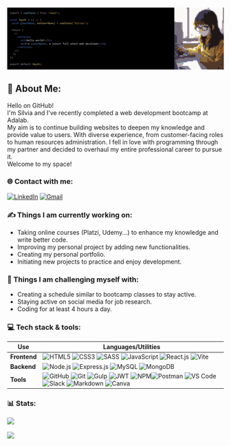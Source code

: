 ![Cover](https://github.com/Storrecu/Storrecu/blob/main/Cover.gif?raw=true)

## 💫 About Me:
Hello on GitHub!  
I'm Silvia and I've recently completed a web development bootcamp at Adalab.  
My aim is to continue building websites to deepen my knowledge and provide value to users. With diverse experience, from customer-facing roles to human resources administration. 
I fell in love with programming through my partner and decided to overhaul my entire professional career to pursue it.  
Welcome to my space!

### 🌐 Contact with me:
[![LinkedIn](https://img.shields.io/badge/LinkedIn-%230077B5.svg?logo=linkedin&logoColor=white)](https://linkedin.com/in/silviatorrecu) 
[![Gmail](https://img.shields.io/badge/-Gmail-c14438?style=flat&logo=Gmail&logoColor=white)](mailto:silviatc1993@gmail.com)


### ✍️ Things I am currently working on:
- Taking online courses (Platzi, Udemy...) to enhance my knowledge and write better code.
- Improving my personal project by adding new functionalities.
- Creating my personal portfolio.
- Initiating new projects to practice and enjoy development.
### 🧠 Things I am challenging myself with:
- Creating a schedule similar to bootcamp classes to stay active.
- Staying active on social media for job research.
- Coding for at least 4 hours a day.

### 💻 Tech stack & tools:

| **Use**      | **Languages/Utilities**                                                    |
|------------|---------------------------------------------------------------|
| **Frontend**   | ![HTML5](https://img.shields.io/badge/HTML5-E34F26?style=flat&logo=html5&logoColor=white&labelColor=orange) ![CSS3](https://img.shields.io/badge/CSS3-1572B6?style=flat&logo=css3&logoColor=white&labelColor=2e8bcf) ![SASS](https://img.shields.io/badge/SASS-CC6699?style=flat&logo=sass&logoColor=white&labelColor=pink)  ![JavaScript](https://img.shields.io/badge/JavaScript(ES6)-F7DF1E?style=flat&logo=javascript&logoColor=white&labelColor=yellow) ![React.js](https://img.shields.io/badge/React-61DAFB?style=flat&logo=react&logoColor=white&labelColor=lightblue) ![Vite](https://img.shields.io/badge/Vite-646CFF?style=flat&logo=vite&logoColor=white&labelColor=c3c6f8)|
| **Backend** | ![Node.js](https://img.shields.io/badge/Node.js-339933?style=flat&logo=node.js&logoColor=white&labelColor=4db34d) ![Express.js](https://img.shields.io/badge/Express.js-000000?style=flat&logo=express&logoColor=white&labelColor=grey) ![MySQL](https://img.shields.io/badge/MySQL-4479A1?style=flat&logo=mysql&logoColor=white&labelColor=6b94b3) ![MongoDB](https://img.shields.io/badge/MongoDB-47A248?style=flat&logo=mongodb&logoColor=white&labelColor=6fb470)|
| **Tools**      | ![GitHub](https://img.shields.io/badge/GitHub-181717?style=flat&logo=github&logoColor=white&labelColor=5b5b5b) ![Git](https://img.shields.io/badge/Git-F05032?style=flat&logo=git&logoColor=white&labelColor=e89282) ![Gulp](https://img.shields.io/badge/Gulp-E44D26?style=flat&logo=gulp&logoColor=white&labelColor=FF665E) ![JWT](https://img.shields.io/badge/JWT-000000?style=flat&logo=json-web-tokens&logoColor=white&labelColor=5b5b5b) ![NPM](https://img.shields.io/badge/NPM-CB3837?style=flat&logo=npm&logoColor=white&labelColor=cd7675)![Postman](https://img.shields.io/badge/Postman-FF6C37?style=flat&logo=postman&logoColor=white&labelColor=f3ab91) ![VS Code](https://img.shields.io/badge/VS_Code-007ACC?style=flat&logo=visual-studio-code&logoColor=white&labelColor=1993e6) ![Slack](https://img.shields.io/badge/Slack-4A154B?style=flat&logo=slack&logoColor=white&labelColor=714471) ![Markdown](https://img.shields.io/badge/Markdown-000000?style=flat&logo=markdown&logoColor=white&labelColor=5b5b5b) ![Canva](https://img.shields.io/badge/Canva-00C4CC?style=flat&logo=canva&logoColor=white&labelColor=19dde6)|


### 📊 Stats:
![](https://github-readme-stats.vercel.app/api/top-langs/?username=Storrecu&theme=dark&hide_border=false&include_all_commits=false&count_private=false&layout=compact)

[![](https://visitcount.itsvg.in/api?id=Storrecu&icon=0&color=6)](https://visitcount.itsvg.in)


